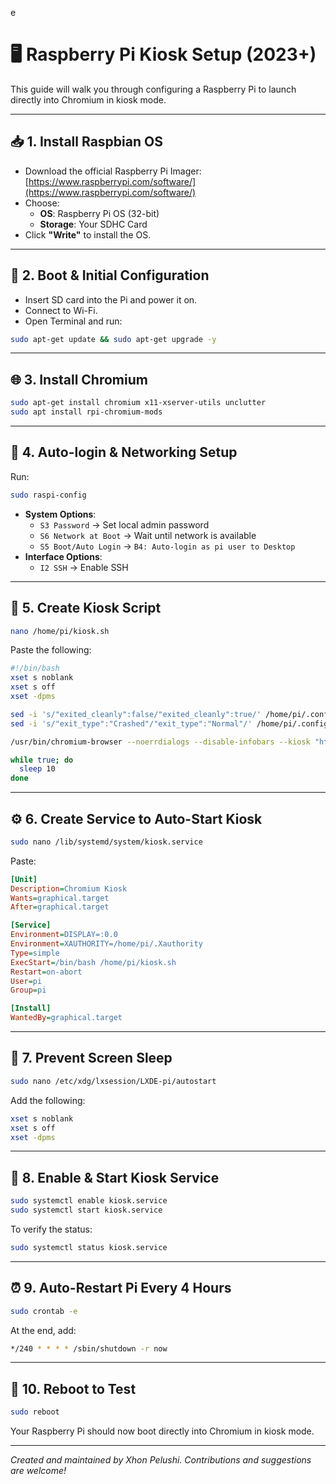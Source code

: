 e
# 🖥️ Raspberry Pi Kiosk Setup (2023+)

This guide will walk you through configuring a Raspberry Pi to launch directly into Chromium in kiosk mode.

---

## 📥 1. Install Raspbian OS

- Download the official Raspberry Pi Imager: [https://www.raspberrypi.com/software/](https://www.raspberrypi.com/software/)
- Choose:
  - **OS**: Raspberry Pi OS (32-bit)
  - **Storage**: Your SDHC Card
- Click **"Write"** to install the OS.

---

## 🔌 2. Boot & Initial Configuration

- Insert SD card into the Pi and power it on.
- Connect to Wi-Fi.
- Open Terminal and run:

```bash
sudo apt-get update && sudo apt-get upgrade -y
```

---

## 🌐 3. Install Chromium

```bash
sudo apt-get install chromium x11-xserver-utils unclutter
sudo apt install rpi-chromium-mods
```

---

## 🔐 4. Auto-login & Networking Setup

Run:

```bash
sudo raspi-config
```

- **System Options**:
  - `S3 Password` → Set local admin password
  - `S6 Network at Boot` → Wait until network is available
  - `S5 Boot/Auto Login` → `B4: Auto-login as pi user to Desktop`
- **Interface Options**:
  - `I2 SSH` → Enable SSH

---

## 📜 5. Create Kiosk Script

```bash
nano /home/pi/kiosk.sh
```

Paste the following:

```bash
#!/bin/bash
xset s noblank
xset s off
xset -dpms

sed -i 's/"exited_cleanly":false/"exited_cleanly":true/' /home/pi/.config/chromium/Default/Preferences
sed -i 's/"exit_type":"Crashed"/"exit_type":"Normal"/' /home/pi/.config/chromium/Default/Preferences

/usr/bin/chromium-browser --noerrdialogs --disable-infobars --kiosk "https://bit.ly/"

while true; do
  sleep 10
done
```

---

## ⚙️ 6. Create Service to Auto-Start Kiosk

```bash
sudo nano /lib/systemd/system/kiosk.service
```

Paste:

```ini
[Unit]
Description=Chromium Kiosk
Wants=graphical.target
After=graphical.target

[Service]
Environment=DISPLAY=:0.0
Environment=XAUTHORITY=/home/pi/.Xauthority
Type=simple
ExecStart=/bin/bash /home/pi/kiosk.sh
Restart=on-abort
User=pi
Group=pi

[Install]
WantedBy=graphical.target
```

---

## 🛑 7. Prevent Screen Sleep

```bash
sudo nano /etc/xdg/lxsession/LXDE-pi/autostart
```

Add the following:

```bash
xset s noblank
xset s off
xset -dpms
```

---

## 🔁 8. Enable & Start Kiosk Service

```bash
sudo systemctl enable kiosk.service
sudo systemctl start kiosk.service
```

To verify the status:

```bash
sudo systemctl status kiosk.service
```

---

## ⏰ 9. Auto-Restart Pi Every 4 Hours

```bash
sudo crontab -e
```

At the end, add:

```bash
*/240 * * * * /sbin/shutdown -r now
```

---

## 🔄 10. Reboot to Test

```bash
sudo reboot
```

Your Raspberry Pi should now boot directly into Chromium in kiosk mode.

---

*Created and maintained by Xhon Pelushi. Contributions and suggestions are welcome!*